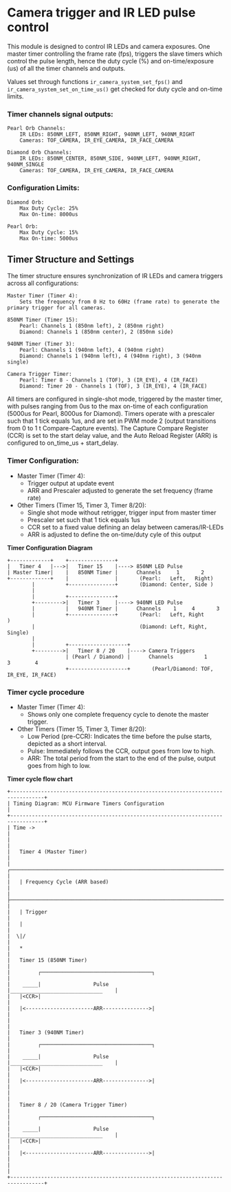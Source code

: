 # Camera trigger and IR LED pulse control

This module is designed to control IR LEDs and camera exposures. One master timer controlling the frame rate (fps), triggers the slave timers which control the pulse length, hence the duty cycle (%) and on-time/exposure (us) of all the timer channels and outputs.

Values set through functions `ir_camera_system_set_fps()` and `ir_camera_system_set_on_time_us()` get checked for duty cycle and on-time limits.

### Timer channels signal outputs:

    Pearl Orb Channels:
        IR LEDs: 850NM_LEFT, 850NM_RIGHT, 940NM_LEFT, 940NM_RIGHT
        Cameras: TOF_CAMERA, IR_EYE_CAMERA, IR_FACE_CAMERA

    Diamond Orb Channels:
        IR LEDs: 850NM_CENTER, 850NM_SIDE, 940NM_LEFT, 940NM_RIGHT, 940NM_SINGLE
        Cameras: TOF_CAMERA, IR_EYE_CAMERA, IR_FACE_CAMERA

### Configuration Limits:

    Diamond Orb:
        Max Duty Cycle: 25%
        Max On-time: 8000us

    Pearl Orb:
        Max Duty Cycle: 15%
        Max On-time: 5000us

## Timer Structure and Settings

The timer structure ensures synchronization of IR LEDs and camera triggers across all configurations:

    Master Timer (Timer 4):
        Sets the frequency from 0 Hz to 60Hz (frame rate) to generate the primary trigger for all cameras.

    850NM Timer (Timer 15):
        Pearl: Channels 1 (850nm left), 2 (850nm right)
        Diamond: Channels 1 (850nm center), 2 (850nm side)

    940NM Timer (Timer 3):
        Pearl: Channels 1 (940nm left), 4 (940nm right)
        Diamond: Channels 1 (940nm left), 4 (940nm right), 3 (940nm single)

    Camera Trigger Timer:
        Pearl: Timer 8 - Channels 1 (TOF), 3 (IR_EYE), 4 (IR_FACE)
        Diamond: Timer 20 - Channels 1 (TOF), 3 (IR_EYE), 4 (IR_FACE)

All timers are configured in single-shot mode, triggered by the master timer, with pulses ranging from 0us to the max on-time of each configuration (5000us for Pearl, 8000us for Diamond). Timers operate with a prescaler such that 1 tick equals 1us, and are set in PWM mode 2 (output transitions from 0 to 1 t Compare-Capture events). The Capture Compare Register (CCR) is set to the start delay value, and the Auto Reload Register (ARR) is configured to on_time_us + start_delay.

### Timer Configuration:

- Master Timer (Timer 4):
  - Trigger output at update event
  - ARR and Prescaler adjusted to generate the set frequency (frame rate)
- Other Timers (Timer 15, Timer 3, Timer 8/20):
  - Single shot mode without retrigger, trigger input from master timer
  - Prescaler set such that 1 tick equals 1us
  - CCR set to a fixed value defining an delay between cameras/IR-LEDs
  - ARR is adjusted to define the on-time/duty cyle of this output

**Timer Configuration Diagram**

    +-------------+    +---------------+
    |   Timer 4   |--->|   Timer 15    |----> 850NM LED Pulse
    | Master Timer|    |   850NM Timer |      Channels     1       2
    +-------------+    |               |       (Pearl:   Left,   Right)
            |          +---------------+       (Diamond: Center, Side )
            |
            |          +---------------+
            +--------->|   Timer 3     |----> 940NM LED Pulse
            |          |   940NM Timer |      Channels    1     4       3
            |          +---------------+       (Pearl:   Left, Right        )
            |                                  (Diamond: Left, Right, Single)
            |
            |          +-------------------+
            +--------->|   Timer 8 / 20    |----> Camera Triggers
                       | (Pearl / Diamond) |      Channels          1     3        4
                       +-------------------+       (Pearl/Diamond: TOF, IR_EYE, IR_FACE)

### Timer cycle procedure

- Master Timer (Timer 4):
  - Shows only one complete frequency cycle to denote the master trigger.
- Other Timers (Timer 15, Timer 3, Timer 8/20):
  - Low Period (pre-CCR): Indicates the time before the pulse starts, depicted as a short interval.
  - Pulse: Immediately follows the CCR, output goes from low to high.
  - ARR: The total period from the start to the end of the pulse, output goes from high to low.

**Timer cycle flow chart**

    +---------------------------------------------------------------------------------+
    | Timing Diagram: MCU Firmware Timers Configuration                               |
    +---------------------------------------------------------------------------------+
    | Time ->                                                                         |
    |                                                                                 |
    |   Timer 4 (Master Timer)                                                        |
    |   ┌─────────────────────────────────────────────────────────────────────────>   |
    |   | Frequency Cycle (ARR based)                                                 |
    |   ├─────────────────────────────────────────────────────────────────────────>   |
    |   | Trigger                                                                     |
    |   |                                                                             |
    |  \|/                                                                            |
    |   *                                                                             |
    |   Timer 15 (850NM Timer)                                                        |
    |         ┌────────────────────────────────────┐                                  |
    |    _____|                 Pulse              |______________________________    |
    |   |<CCR>|                                                                       |
    |   |<----------------------ARR--------------->|                                  |
    |                                                                                 |
    |   Timer 3 (940NM Timer)                                                         |
    |         ┌────────────────────────────────────┐                                  |
    |    _____|                 Pulse              |______________________________    |
    |   |<CCR>|                                                                       |
    |   |<----------------------ARR--------------->|                                  |
    |                                                                                 |
    |   Timer 8 / 20 (Camera Trigger Timer)                                           |
    |         ┌────────────────────────────────────┐                                  |
    |    _____|                 Pulse              |______________________________    |
    |   |<CCR>|                                                                       |
    |   |<----------------------ARR--------------->|                                  |
    |                                                                                 |
    +---------------------------------------------------------------------------------+

